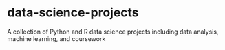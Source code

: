 # data-science-projects
A collection of Python and R data science projects including data analysis, machine learning, and coursework

